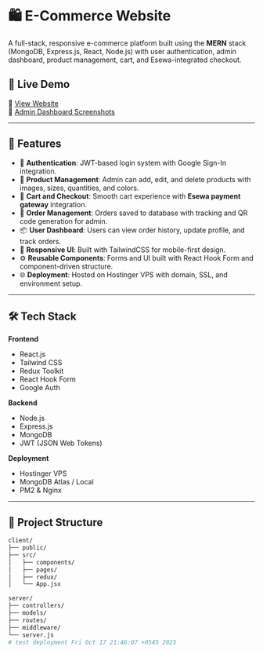 # 🛍️ E-Commerce Website

A full-stack, responsive e-commerce platform built using the **MERN** stack (MongoDB, Express.js, React, Node.js) with user authentication, admin dashboard, product management, cart, and Esewa-integrated checkout.

## 🚀 Live Demo

🔗 [View Website](https://stylemeofficial.com/)  
📸 [Admin Dashboard Screenshots](https://github.com/Nabin0224/styleme-dashboard-images.git)

---

## 📌 Features

- 🔐 **Authentication**: JWT-based login system with Google Sign-In integration.
- 👗 **Product Management**: Admin can add, edit, and delete products with images, sizes, quantities, and colors.
- 🛒 **Cart and Checkout**: Smooth cart experience with **Esewa payment gateway** integration.
- 🧾 **Order Management**: Orders saved to database with tracking and QR code generation for admin.
- 📦 **User Dashboard**: Users can view order history, update profile, and track orders.
- 🎨 **Responsive UI**: Built with TailwindCSS for mobile-first design.
- ⚙️ **Reusable Components**: Forms and UI built with React Hook Form and component-driven structure.
- 🌐 **Deployment**: Hosted on Hostinger VPS with domain, SSL, and environment setup.

---

## 🛠️ Tech Stack

**Frontend**  
- React.js  
- Tailwind CSS  
- Redux Toolkit  
- React Hook Form  
- Google Auth  

**Backend**  
- Node.js  
- Express.js  
- MongoDB  
- JWT (JSON Web Tokens)

**Deployment**  
- Hostinger VPS  
- MongoDB Atlas / Local  
- PM2 & Nginx

---

## 📁 Project Structure

```bash
client/
├── public/
├── src/
│   ├── components/
│   ├── pages/
│   ├── redux/
│   └── App.jsx

server/
├── controllers/
├── models/
├── routes/
├── middleware/
└── server.js
# test deployment Fri Oct 17 21:46:07 +0545 2025
